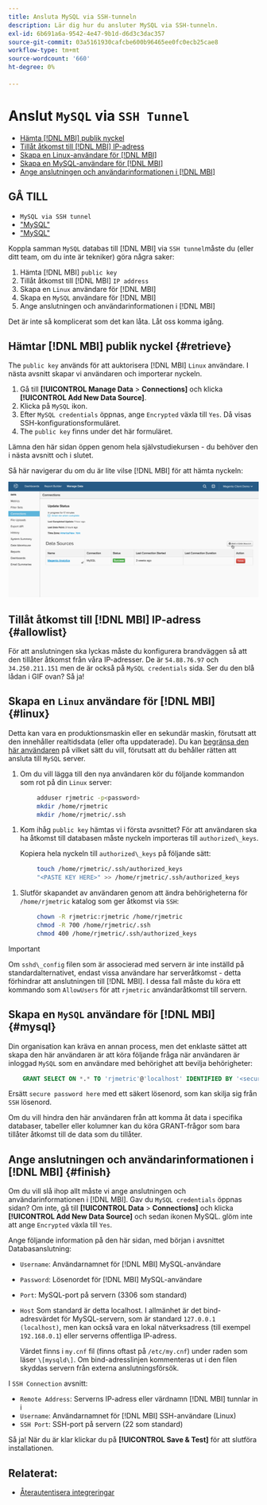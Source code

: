 ```yaml
---
title: Ansluta MySQL via SSH-tunneln
description: Lär dig hur du ansluter MySQL via SSH-tunneln.
exl-id: 6b691a6a-9542-4e47-9b1d-d6d3c3dac357
source-git-commit: 03a5161930cafcbe600b96465ee0fc0ecb25cae8
workflow-type: tm+mt
source-wordcount: '660'
ht-degree: 0%

---
```


# Anslut `MySQL` via `SSH Tunnel`

* [Hämta [!DNL MBI] publik nyckel](#retrieve)
* [Tillåt åtkomst till [!DNL MBI] IP-adress](#allowlist)
* [Skapa en Linux-användare för [!DNL MBI]](#linux)
* [Skapa en MySQL-användare för [!DNL MBI]](#mysql)
* [Ange anslutningen och användarinformationen i [!DNL MBI]](#finish)

## GÅ TILL

* `MySQL via SSH tunnel`
* [&quot;MySQL&quot;](../integrations/mysql-via-a-direct-connection.md)
* [&quot;MySQL&quot;](../integrations/mysql-via-cpanel.md)

Koppla samman `MySQL` databas till [!DNL MBI] via `SSH tunnel`måste du (eller ditt team, om du inte är tekniker) göra några saker:

1. Hämta [!DNL MBI] `public key`
1. Tillåt åtkomst till [!DNL MBI] `IP address`
1. Skapa en `Linux` användare för [!DNL MBI]
1. Skapa en `MySQL` användare för [!DNL MBI]
1. Ange anslutningen och användarinformationen i [!DNL MBI]

Det är inte så komplicerat som det kan låta. Låt oss komma igång.

## Hämtar [!DNL MBI] publik nyckel {#retrieve}

The `public key` används för att auktorisera [!DNL MBI] `Linux` användare. I nästa avsnitt skapar vi användaren och importerar nyckeln.

1. Gå till **[!UICONTROL Manage Data** > **Connections]** och klicka **[!UICONTROL Add New Data Source]**.
1. Klicka på `MySQL` ikon.
1. Efter `MySQL credentials` öppnas, ange `Encrypted` växla till `Yes`. Då visas SSH-konfigurationsformuläret.
1. The `public key` finns under det här formuläret.

Lämna den här sidan öppen genom hela självstudiekursen - du behöver den i nästa avsnitt och i slutet.

Så här navigerar du om du är lite vilse [!DNL MBI] för att hämta nyckeln:

![](../../../assets/MySQL_SSH.gif)<!--{: width="770"}-->

## Tillåt åtkomst till [!DNL MBI] IP-adress {#allowlist}

För att anslutningen ska lyckas måste du konfigurera brandväggen så att den tillåter åtkomst från våra IP-adresser. De är `54.88.76.97` och `34.250.211.151` men de är också på `MySQL credentials` sida. Ser du den blå lådan i GIF ovan? Så ja!

## Skapa en `Linux` användare för [!DNL MBI] {#linux}

Detta kan vara en produktionsmaskin eller en sekundär maskin, förutsatt att den innehåller realtidsdata (eller ofta uppdaterade). Du kan [begränsa den här användaren](../../../administrator/account-management/restrict-db-access.md) på vilket sätt du vill, förutsatt att du behåller rätten att ansluta till `MySQL` server.

1. Om du vill lägga till den nya användaren kör du följande kommandon som rot på din `Linux` server:

```bash
        adduser rjmetric -p<password>
        mkdir /home/rjmetric
        mkdir /home/rjmetric/.ssh
```

1. Kom ihåg `public key` hämtas vi i första avsnittet? För att användaren ska ha åtkomst till databasen måste nyckeln importeras till `authorized\_keys`.

   Kopiera hela nyckeln till `authorized\_keys` på följande sätt:

```bash
        touch /home/rjmetric/.ssh/authorized_keys
        "<PASTE KEY HERE>" >> /home/rjmetric/.ssh/authorized_keys
```

1. Slutför skapandet av användaren genom att ändra behörigheterna för `/home/rjmetric` katalog som ger åtkomst via `SSH`:

```bash
        chown -R rjmetric:rjmetric /home/rjmetric
        chmod -R 700 /home/rjmetric/.ssh
        chmod 400 /home/rjmetric/.ssh/authorized_keys
```

>[!IMPORTANT]
>
>Om `sshd\_config` filen som är associerad med servern är inte inställd på standardalternativet, endast vissa användare har serveråtkomst - detta förhindrar att anslutningen till [!DNL MBI]. I dessa fall måste du köra ett kommando som `AllowUsers` för att `rjmetric` användaråtkomst till servern.

## Skapa en `MySQL` användare för [!DNL MBI] {#mysql}

Din organisation kan kräva en annan process, men det enklaste sättet att skapa den här användaren är att köra följande fråga när användaren är inloggad `MySQL` som en användare med behörighet att bevilja behörigheter:

```sql
    GRANT SELECT ON *.* TO 'rjmetric'@'localhost' IDENTIFIED BY '<secure password here>';
```

Ersätt `secure password here` med ett säkert lösenord, som kan skilja sig från `SSH` lösenord.

Om du vill hindra den här användaren från att komma åt data i specifika databaser, tabeller eller kolumner kan du köra GRANT-frågor som bara tillåter åtkomst till de data som du tillåter.

## Ange anslutningen och användarinformationen i [!DNL MBI] {#finish}

Om du vill slå ihop allt måste vi ange anslutningen och användarinformationen i [!DNL MBI]. Gav du `MySQL credentials` öppnas sidan? Om inte, gå till **[!UICONTROL Data** > **Connections]** och klicka **[!UICONTROL Add New Data Source]** och sedan ikonen MySQL. glöm inte att ange `Encrypted` växla till `Yes`.

Ange följande information på den här sidan, med början i avsnittet Databasanslutning:

* `Username`: Användarnamnet för [!DNL MBI] MySQL-användare
* `Password`: Lösenordet för [!DNL MBI] MySQL-användare
* `Port`: MySQL-port på servern (3306 som standard)
* `Host` Som standard är detta localhost. I allmänhet är det bind-adresvärdet för MySQL-servern, som är standard `127.0.0.1 (localhost)`, men kan också vara en lokal nätverksadress (till exempel `192.168.0.1`) eller serverns offentliga IP-adress.

   Värdet finns i `my.cnf` fil (finns oftast på `/etc/my.cnf`) under raden som läser `\[mysqld\]`. Om bind-adresslinjen kommenteras ut i den filen skyddas servern från externa anslutningsförsök.

I `SSH Connection` avsnitt:

* `Remote Address`: Serverns IP-adress eller värdnamn [!DNL MBI] tunnlar in i
* `Username`: Användarnamnet för [!DNL MBI] SSH-användare (Linux)
* `SSH Port`: SSH-port på servern (22 som standard)

Så ja! När du är klar klickar du på **[!UICONTROL Save & Test]** för att slutföra installationen.

## Relaterat:

* [Återautentisera integreringar](https://support.magento.com/hc/en-us/articles/360016733151)
